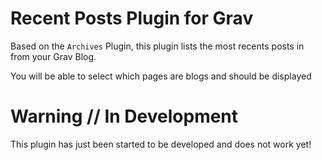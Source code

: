 Recent Posts Plugin for Grav
======
Based on the `Archives` Plugin, this plugin lists the most recents posts in from your Grav Blog.

You will be able to select which pages are blogs and should be displayed

# Warning // In Development
This plugin has just been started to be developed and does not work yet!